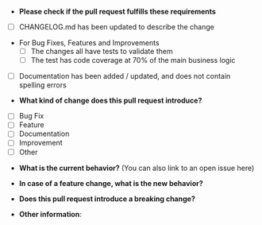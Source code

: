 * **Please check if the pull request fulfills these requirements**
- [ ] CHANGELOG.md has been updated to describe the change
- For Bug Fixes, Features and Improvements
    - [ ] The changes all have tests to validate them
    - [ ] The test has code coverage at 70% of the main business logic
- [ ] Documentation has been added / updated, and does not contain spelling errors

* **What kind of change does this pull request introduce?**

- [ ] Bug Fix
- [ ] Feature
- [ ] Documentation
- [ ] Improvement
- [ ] Other

* **What is the current behavior?** (You can also link to an open issue here)
<!-- Linking examples and open issues are a good idea here -->


* **In case of a feature change, what is the new behavior?**
<!-- Always a good idea to talk about how the new behavior adds to what's currently here -->


* **Does this pull request introduce a breaking change?**
<!-- Write down any changes users need to make in their application due to the PR -->


* **Other information**:

<!-- 
General tips when making Pull Requests:
- Always check the Issues tab to see what relates to the work you've done
- Don't be afraid of making a PR: it'll stay open for as long as needed and will only be accepted once all criteria are fulfilled
- Be concise and clear about what was done in the PR: it'll make for faster reviews
- Don't worry if the PR was rejected at first, read the reviewer's comments to see what can be done about it
-->